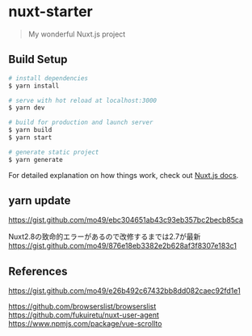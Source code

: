 # nuxt-starter

> My wonderful Nuxt.js project

## Build Setup

``` bash
# install dependencies
$ yarn install

# serve with hot reload at localhost:3000
$ yarn dev

# build for production and launch server
$ yarn build
$ yarn start

# generate static project
$ yarn generate
```

For detailed explanation on how things work, check out [Nuxt.js docs](https://nuxtjs.org).

## yarn update

https://gist.github.com/mo49/ebc304651ab43c93eb357bc2becb85ca

Nuxt2.8の致命的エラーがあるので改修するまでは2.7が最新
https://gist.github.com/mo49/876e18eb3382e2b628af3f8307e183c1


## References

https://gist.github.com/mo49/e26b492c67432bb8dd082caec92fd1e1

https://github.com/browserslist/browserslist
https://github.com/fukuiretu/nuxt-user-agent
https://www.npmjs.com/package/vue-scrollto

